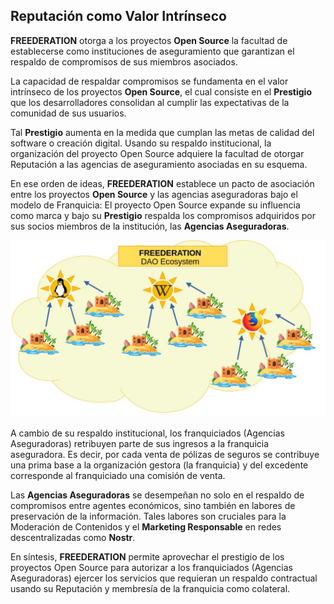## Reputación como Valor Intrínseco

**FREEDERATION** otorga a los proyectos **Open Source** la facultad de establecerse como instituciones de aseguramiento que garantizan el respaldo de compromisos de sus miembros asociados.

La capacidad de respaldar compromisos se fundamenta en el valor intrínseco de los proyectos **Open Source**, el cual consiste en el **Prestigio** que los desarrolladores consolidan al cumplir las expectativas de la comunidad de sus usuarios.

Tal **Prestigio** aumenta en la medida que cumplan las metas de calidad del software o creación digital. Usando su respaldo institucional, la organización del proyecto Open Source adquiere la facultad de otorgar Reputación a las agencias de aseguramiento asociadas en su esquema.

En ese orden de ideas, **FREEDERATION** establece un pacto de asociación entre los proyectos **Open Source** y las agencias aseguradoras bajo el modelo de Franquicia: El proyecto Open Source expande su influencia como marca y bajo su **Prestigio** respalda los compromisos adquiridos por sus socios miembros de la institución, las **Agencias Aseguradoras**.

![FREEDERATION DAO Ecosystem](../img/freederation_dao_ecosystem.jpg)

A cambio de su respaldo institucional, los franquiciados (Agencias Aseguradoras) retribuyen parte de sus ingresos a la franquicia aseguradora. Es decir, por cada venta de pólizas de seguros se contribuye una prima base a la organización gestora (la franquicia) y del excedente corresponde al franquiciado una comisión de venta.

Las **Agencias Aseguradoras** se desempeñan no solo en el respaldo de compromisos entre agentes económicos, sino también en labores de preservación de la información. Tales labores son cruciales para la Moderación de Contenidos y el **Marketing Responsable** en redes descentralizadas como **Nostr**.

En síntesis, **FREEDERATION** permite aprovechar el prestigio de los proyectos Open Source para autorizar a los franquiciados (Agencias Aseguradoras) ejercer los servicios que requieran un respaldo contractual usando su Reputación y membresía  de la franquicia como colateral.
